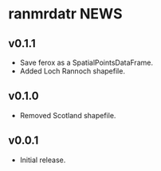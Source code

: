 # ranmrdatr NEWS

## v0.1.1

- Save ferox as a SpatialPointsDataFrame.
- Added Loch Rannoch shapefile.

## v0.1.0

- Removed Scotland shapefile.

## v0.0.1

- Initial release.
